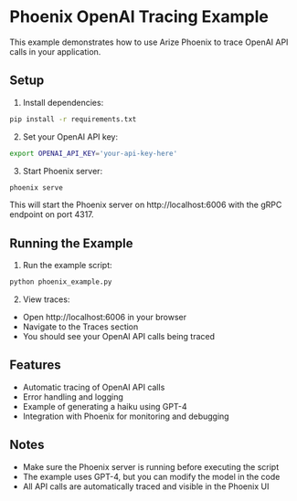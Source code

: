 # Phoenix OpenAI Tracing Example

This example demonstrates how to use Arize Phoenix to trace OpenAI API calls in your application.

## Setup

1. Install dependencies:
```bash
pip install -r requirements.txt
```

2. Set your OpenAI API key:
```bash
export OPENAI_API_KEY='your-api-key-here'
```

3. Start Phoenix server:
```bash
phoenix serve
```
This will start the Phoenix server on http://localhost:6006 with the gRPC endpoint on port 4317.

## Running the Example

1. Run the example script:
```bash
python phoenix_example.py
```

2. View traces:
- Open http://localhost:6006 in your browser
- Navigate to the Traces section
- You should see your OpenAI API calls being traced

## Features

- Automatic tracing of OpenAI API calls
- Error handling and logging
- Example of generating a haiku using GPT-4
- Integration with Phoenix for monitoring and debugging

## Notes

- Make sure the Phoenix server is running before executing the script
- The example uses GPT-4, but you can modify the model in the code
- All API calls are automatically traced and visible in the Phoenix UI

